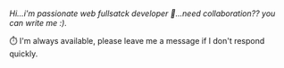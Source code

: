 # 

*Hi...i'm passionate web fullsatck developer 🙂...need collaboration?? you can write me :).*

⏱️ I'm always available, please leave me a message if I don't respond quickly.

<!---
Amour22/Amour22 is a ✨ special ✨ repository because its `README.md` (this file) appears on your GitHub profile.
You can click the Preview link to take a look at your changes.
--->
